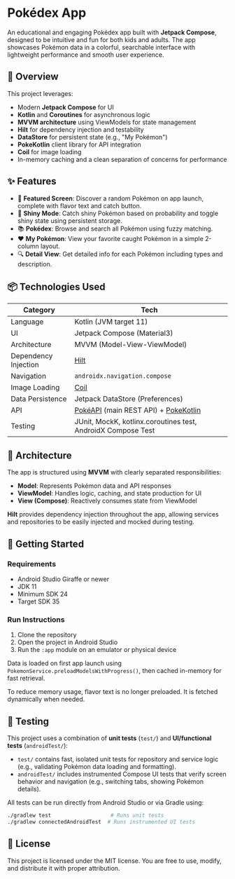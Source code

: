 # Pokédex App

An educational and engaging Pokédex app built with **Jetpack Compose**, designed to be intuitive and fun for both kids and adults. The app showcases Pokémon data in a colorful, searchable interface with lightweight performance and smooth user experience.

## 🧠 Overview

This project leverages:

- Modern **Jetpack Compose** for UI
- **Kotlin** and **Coroutines** for asynchronous logic
- **MVVM architecture** using ViewModels for state management
- **Hilt** for dependency injection and testability
- **DataStore** for persistent state (e.g., "My Pokémon")
- **PokeKotlin** client library for API integration
- **Coil** for image loading
- In-memory caching and a clean separation of concerns for performance

## ✨ Features

- 🎲 **Featured Screen**: Discover a random Pokémon on app launch, complete with flavor text and catch button.
- 🌟 **Shiny Mode**: Catch shiny Pokémon based on probability and toggle shiny state using persistent storage.
- 📚 **Pokédex**: Browse and search all Pokémon using fuzzy matching.
- ❤️ **My Pokémon**: View your favorite caught Pokémon in a simple 2-column layout.
- 🔍 **Detail View**: Get detailed info for each Pokémon including types and description.

## 📦 Technologies Used

| Category             | Tech                                                                                                 |
| -------------------- | ---------------------------------------------------------------------------------------------------- |
| Language             | Kotlin (JVM target 11)                                                                               |
| UI                   | Jetpack Compose (Material3)                                                                          |
| Architecture         | MVVM (Model-View-ViewModel)                                                                          |
| Dependency Injection | [Hilt](https://developer.android.com/training/dependency-injection/hilt-android)                     |
| Navigation           | `androidx.navigation.compose`                                                                        |
| Image Loading        | [Coil](https://github.com/coil-kt/coil)                                                              |
| Data Persistence     | Jetpack DataStore (Preferences)                                                                      |
| API                  | [PokéAPI](https://pokeapi.co/) (main REST API) + [PokeKotlin](https://pokeapi.github.io/pokekotlin/) |
| Testing              | JUnit, MockK, kotlinx.coroutines test, AndroidX Compose Test                                         |

## 🧱 Architecture

The app is structured using **MVVM** with clearly separated responsibilities:

- **Model**: Represents Pokémon data and API responses
- **ViewModel**: Handles logic, caching, and state production for UI
- **View (Compose)**: Reactively consumes state from ViewModel

**Hilt** provides dependency injection throughout the app, allowing services and repositories to be easily injected and mocked during testing.

## 🏃 Getting Started

### Requirements

- Android Studio Giraffe or newer
- JDK 11
- Minimum SDK 24
- Target SDK 35

### Run Instructions

1. Clone the repository
2. Open the project in Android Studio
3. Run the `:app` module on an emulator or physical device

Data is loaded on first app launch using `PokemonService.preloadModelsWithProgress()`, then cached in-memory for fast retrieval.

To reduce memory usage, flavor text is no longer preloaded. It is fetched dynamically when needed.

## 🧪 Testing

This project uses a combination of **unit tests** (`test/`) and **UI/functional tests** (`androidTest/`):

- `test/` contains fast, isolated unit tests for repository and service logic (e.g., validating Pokémon data loading and formatting).
- `androidTest/` includes instrumented Compose UI tests that verify screen behavior and navigation (e.g., switching tabs, showing Pokémon details).

All tests can be run directly from Android Studio or via Gradle using:

```bash
./gradlew test                   # Runs unit tests
./gradlew connectedAndroidTest  # Runs instrumented UI tests
```

## 📄 License

This project is licensed under the MIT license. You are free to use, modify, and distribute it with proper attribution.
